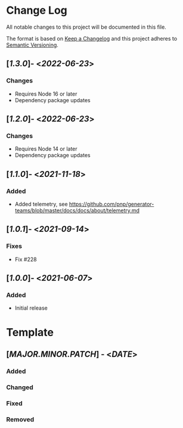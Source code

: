 # Change Log

All notable changes to this project will be documented in this file.

The format is based on [Keep a Changelog](http://keepachangelog.com/)
and this project adheres to [Semantic Versioning](http://semver.org/).

## [*1.3.0*]- <*2022-06-23*>

### Changes

* Requires Node 16 or later
* Dependency package updates

## [*1.2.0*]- <*2022-06-23*>

### Changes

* Requires Node 14 or later
* Dependency package updates

## [*1.1.0*]- <*2021-11-18*>

### Added

* Added telemetry, see https://github.com/pnp/generator-teams/blob/master/docs/docs/about/telemetry.md

## [*1.0.1*]- <*2021-09-14*>

### Fixes

* Fix #228

## [*1.0.0*]- <*2021-06-07*>

### Added

* Initial release

# Template
## [*MAJOR.MINOR.PATCH*] - <*DATE*>
### Added
### Changed
### Fixed
### Removed
